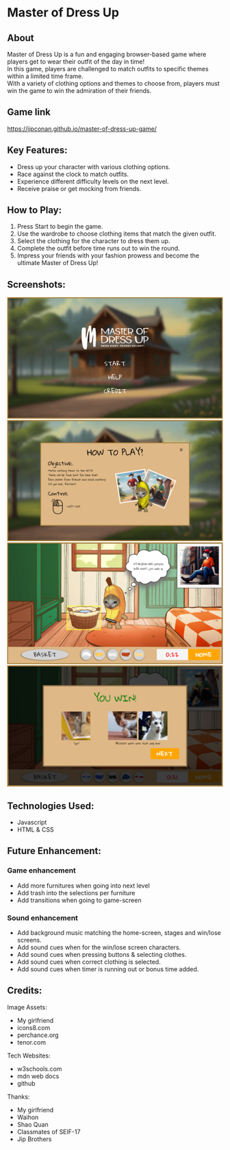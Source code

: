 # Master of Dress Up

## About

Master of Dress Up is a fun and engaging browser-based game where players get to wear their outfit of the day in time!  
In this game, players are challenged to match outfits to specific themes within a limited time frame.  
With a variety of clothing options and themes to choose from, players must win the game to win the admiration of their friends.  

## Game link
https://jipconan.github.io/master-of-dress-up-game/

## Key Features:

- Dress up your character with various clothing options.
- Race against the clock to match outfits.
- Experience different difficulty levels on the next level.
- Receive praise or get mocking from friends.

## How to Play:

1. Press Start to begin the game.
2. Use the wardrobe to choose clothing items that match the given outfit.
3. Select the clothing for the character to dress them up.
4. Complete the outfit before time runs out to win the round.
5. Impress your friends with your fashion prowess and become the ultimate Master of Dress Up!

## Screenshots:

![GAMEPLAY SCREENSHOT 1](./assets/screenshots/screenshot1-homescreen.png)
![GAMEPLAY SCREENSHOT 2](./assets/screenshots/screenshot2-howtoplay.png)
![GAMEPLAY SCREENSHOT 3](./assets/screenshots/screenshot3-gameplay.png)
![GAMEPLAY SCREENSHOT 4](./assets/screenshots/screenshot3-stagewin.png)

## Technologies Used:

- Javascript
- HTML & CSS

## Future Enhancement:

### Game enhancement
- Add more furnitures when going into next level
- Add trash into the selections per furniture
- Add transitions when going to game-screen

### Sound enhancement
- Add background music matching the home-screen, stages and win/lose screens.
- Add sound cues when for the win/lose screen characters.
- Add sound cues when pressing buttons & selecting clothes.
- Add sound cues when correct clothing is selected.
- Add sound cues when timer is running out or bonus time added.

## Credits:

Image Assets: 
- My girlfriend 
- icons8.com
- perchance.org
- tenor.com
  
Tech Websites: 
- w3schools.com
- mdn web docs
- github

Thanks:
- My girlfriend 
- Waihon
- Shao Quan
- Classmates of SEIF-17
- Jip Brothers


